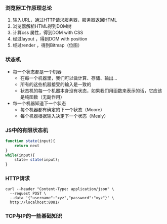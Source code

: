 ### 浏览器工作原理总论

1. 输入URL，通过HTTP请求服务器，服务器返回HTML
2. 浏览器解析HTML得到DOM树
3. 计算css 属性，得到DOM with CSS
4. 经过layout ，得到DOM with position
5. 经过render ，得到Bitmap（位图）

### 状态机 

+ 每一个状态都是一个机器
  + 在每一个机器里，我们可以做计算、存储、输出...
  + 所有的这些机器接受的输入是一致的
  + 状态机的每一个机器本身没有状态，如果我们用函数来表示的话，它应该是纯函数（无副作用）
+ 每一个机器知道下一个状态
  + 每个机器都有确定的下一个状态（Moore）
  + 每个机器根据输入决定下一个状态（Mealy）

### JS中的有限状态机
```javascript
function state(input){
	return next
}
while(input){
	state= state(input);
}
```



### HTTP请求



```
curl --header "Content-Type: application/json" \
  --request POST \
  --data '{"username":"xyz","password":"xyz"}' \
  http://localhost:8081/
```

### TCP与IP的一些基础知识